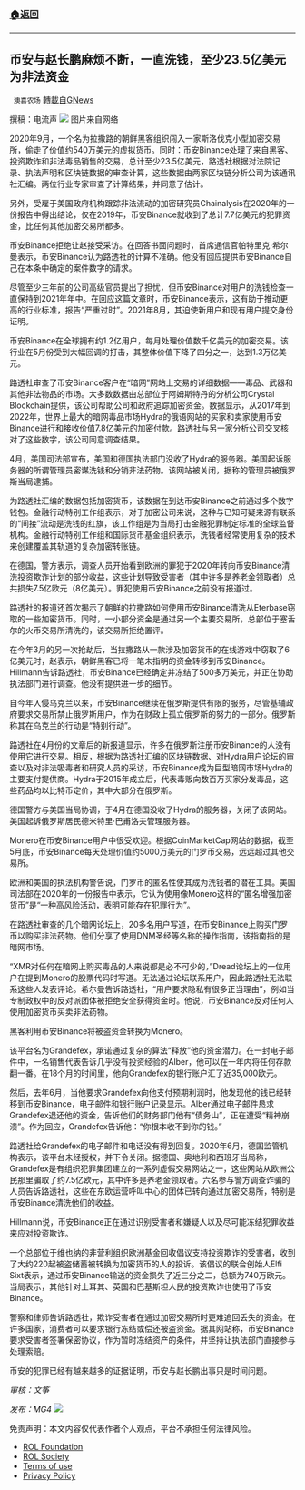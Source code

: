 ###  [:house:返回](README.md)
---


## 币安与赵长鹏麻烦不断，一直洗钱，至少23.5亿美元为非法资金
` 澳喜农场` [轉載自GNews](https://gnews.org/zh-hans/2683255/)

撰稿：电流声
 ![](https://assets.gnews.org/wp-content/uploads/2022/06/电流声_1654647933.png) 
图片来自网络
 
2020年9月，一个名为拉撒路的朝鲜黑客组织闯入一家斯洛伐克小型加密交易所，偷走了价值约540万美元的虚拟货币。同时：币安Binance处理了来自黑客、投资欺诈和非法毒品销售的交易，总计至少23.5亿美元，路透社根据对法院记录、执法声明和区块链数据的审查计算，这些数据由两家区块链分析公司为该通讯社汇编。两位行业专家审查了计算结果，并同意了估计。
 
另外，受雇于美国政府机构跟踪非法流动的加密研究员Chainalysis在2020年的一份报告中得出结论，仅在2019年，币安Binance就收到了总计7.7亿美元的犯罪资金，比任何其他加密交易所都多。
 
币安Binance拒绝让赵接受采访。在回答书面问题时，首席通信官帕特里克·希尔曼表示，币安Binance认为路透社的计算不准确。他没有回应提供币安Binance自己在本条中确定的案件数字的请求。
 
尽管至少三年前的公司高级官员提出了担忧，但币安Binance对用户的洗钱检查一直保持到2021年年中。在回应这篇文章时，币安Binance表示，这有助于推动更高的行业标准，报告“严重过时”。2021年8月，其迫使新用户和现有用户提交身份证明。
 
币安Binance在全球拥有约1.2亿用户，每月处理价值数千亿美元的加密交易。该行业在5月份受到大幅回调的打击，其整体价值下降了四分之一，达到1.3万亿美元。
 
路透社审查了币安Binance客户在“暗网”网站上交易的详细数据——毒品、武器和其他非法物品的市场。大多数数据由总部位于阿姆斯特丹的分析公司Crystal Blockchain提供，该公司帮助公司和政府追踪加密资金。数据显示，从2017年到2022年，世界上最大的暗网毒品市场Hydra的俄语网站的买家和卖家使用币安Binance进行和接收价值7.8亿美元的加密付款。路透社与另一家分析公司交叉核对了这些数字，该公司同意调查结果。
 
4月，美国司法部宣布，美国和德国执法部门没收了Hydra的服务器。美国起诉服务器的所谓管理员密谋洗钱和分销非法药物。该网站被关闭，据称的管理员被俄罗斯当局逮捕。
 
为路透社汇编的数据包括加密货币，该数据在到达币安Binance之前通过多个数字钱包。金融行动特别工作组表示，对于加密公司来说，这种与已知可疑来源有联系的“间接”流动是洗钱的红旗，该工作组是为当局打击金融犯罪制定标准的全球监督机构。金融行动特别工作组和国际货币基金组织表示，洗钱者经常使用复杂的技术来创建覆盖其轨道的复杂加密转账链。
 
在德国，警方表示，调查人员开始看到欧洲的罪犯于2020年转向币安Binance清洗投资欺诈计划的部分收益，这些计划导致受害者（其中许多是养老金领取者）总共损失7.5亿欧元（8亿美元）。罪犯使用币安Binance之前没有报道过。
 
路透社的报道还首次揭示了朝鲜的拉撒路如何使用币安Binance清洗从Eterbase窃取的一些加密货币。同时，一小部分资金是通过另一个主要交易所，总部位于塞舌尔的火币交易所清洗的，该交易所拒绝置评。
 
在今年3月的另一次抢劫后，当拉撒路从一款涉及加密货币的在线游戏中窃取了6亿美元时，赵表示，朝鲜黑客已将一笔未指明的资金转移到币安Binance。Hillmann告诉路透社，币安Binance已经确定并冻结了500多万美元，并正在协助执法部门进行调查。他没有提供进一步的细节。
 
自今年入侵乌克兰以来，币安Binance继续在俄罗斯提供有限的服务，尽管基辅政府要求交易所禁止俄罗斯用户，作为在财政上孤立俄罗斯的努力的一部分。俄罗斯称其在乌克兰的行动是“特别行动”。
 
路透社在4月份的文章后的新报道显示，许多在俄罗斯注册币安Binance的人没有使用它进行交易。相反，根据为路透社汇编的区块链数据、对Hydra用户论坛的审查以及对非法吸毒者和研究人员的采访，币安Binance成为巨型暗网市场Hydra的主要支付提供商。Hydra于2015年成立后，代表毒贩向数百万买家分发毒品，这些药品均以比特币定价，其中大部分在俄罗斯。
 
德国警方与美国当局协调，于4月在德国没收了Hydra的服务器，关闭了该网站。美国起诉俄罗斯居民德米特里·巴甫洛夫管理服务器。
 
Monero在币安Binance用户中很受欢迎。根据CoinMarketCap网站的数据，截至5月底，币安Binance每天处理价值约5000万美元的门罗币交易，远远超过其他交易所。
 
欧洲和美国的执法机构警告说，门罗币的匿名性使其成为洗钱者的潜在工具。美国司法部在2020年的一份报告中表示，它认为使用像Monero这样的“匿名增强加密货币”是“一种高风险活动，表明可能存在犯罪行为”。
 
在路透社审查的几个暗网论坛上，20多名用户写道，在币安Binance上购买门罗币以购买非法药物。他们分享了使用DNM圣经等名称的操作指南，该指南指的是暗网市场。
 
“XMR对任何在暗网上购买毒品的人来说都是必不可少的，”Dread论坛上的一位用户在提到Monero的股票代码时写道。无法通过论坛联系用户，因此路透社无法联系这些人发表评论。希尔曼告诉路透社，“用户要求隐私有很多正当理由”，例如当专制政权中的反对派团体被拒绝安全获得资金时。他说，币安Binance反对任何人使用加密货币买卖非法药物。
 
黑客利用币安Binance将被盗资金转换为Monero。
 
该平台名为Grandefex，承诺通过复杂的算法“释放”他的资金潜力。在一封电子邮件中，一名销售代表告诉几乎没有投资经验的Alber，他可以在一年内将任何存款翻一番。在18个月的时间里，他向Grandefex的银行账户汇了近35,000欧元。
 
然后，去年6月，当他要求Grandefex向他支付预期利润时，他发现他的钱已经转移到币安Binance，电子邮件和银行账户记录显示。Alber通过电子邮件恳求Grandefex退还他的资金，告诉他们的财务部门他有“债务山”，正在遭受“精神崩溃”。作为回应，Grandefex告诉他：“你根本收不到你的钱。”
 
路透社给Grandefex的电子邮件和电话没有得到回复。2020年6月，德国监管机构表示，该平台未经授权，并下令关闭。据德国、奥地利和西班牙当局称，Grandefex是有组织犯罪集团建立的一系列虚假交易网站之一，这些网站从欧洲公民那里骗取了约7.5亿欧元，其中许多是养老金领取者。六名参与警方调查诈骗的人员告诉路透社，这些在东欧运营呼叫中心的团体已转向通过加密交易所，特别是币安Binance清洗他们的收益。
 
Hillmann说，币安Binance正在通过识别受害者和嫌疑人以及尽可能冻结犯罪收益来应对投资欺诈。
 
一个总部位于维也纳的非营利组织欧洲基金回收倡议支持投资欺诈的受害者，收到了大约220起被盗储蓄被转换为加密货币的人的投诉。该倡议的联合创始人Elfi Sixt表示，通过币安Binance输送的资金损失了近三分之二，总额为740万欧元。当局表示，其他针对土耳其、英国和巴基斯坦人民的投资欺诈也使用了币安Binance。
 
警察和律师告诉路透社，欺诈受害者在通过加密交易所时更难追回丢失的资金。在许多国家，消费者可以要求银行冻结或偿还被盗资金。据其网站称，币安Binance要求受害者签署保密协议，作为暂时冻结资产的条件，并坚持让执法部门直接参与处理索赔。
 
币安的犯罪已经有越来越多的证据证明，币安与赵长鹏出事只是时间问题。
 
*审核：文筝*
 
*发布：MG4*
 ![](https://assets.gnews.org/wp-content/uploads/2022/06/HA_1654591668.jpg) 

免责声明：本文内容仅代表作者个人观点，平台不承担任何法律风险。
  
- [ROL Foundation](https://rolfoundation.org/)
- [ROL Society](https://rolsociety.org/)
- [Terms of use](https://gnews.org/terms-of-use-3/)
- [Privacy Policy](https://gnews.org/privacy-policy/)

